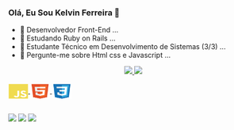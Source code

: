 ### Olá, Eu Sou Kelvin Ferreira 👋

- 🔭 Desenvolvedor Front-End ...
- 🌱 Estudando Ruby on Rails ...
- 🌱 Estudante Técnico em Desenvolvimento de Sistemas (3/3) ...
- 💬 Pergunte-me sobre Html css e Javascript ...

<div align="center">
  <a href="https://github.com/Kelvinfx">
  <img height="180em" src="https://github-readme-stats.vercel.app/api?username=Kelvinfx&show_icons=true&theme=cobalt&include_all_commits=true&count_private=true"/>
  <img height="180em" src="https://github-readme-stats.vercel.app/api/top-langs/?username=Kelvinfx&layout=compact&langs_count=7&theme=cobalt"/>
</div>
  
  <div style="display: inline_block"><br>
  <img align="center" alt="David-Js" height="30" width="40" src="https://raw.githubusercontent.com/devicons/devicon/master/icons/javascript/javascript-plain.svg">
  <img align="center" alt="David-HTML" height="30" width="40" src="https://raw.githubusercontent.com/devicons/devicon/master/icons/html5/html5-original.svg">
  <img align="center" alt="David-CSS" height="30" width="40" src="https://raw.githubusercontent.com/devicons/devicon/master/icons/css3/css3-original.svg">
 


  </div>
  
 ##
  
<div> 
  <a href="https://www.instagram.com/kelvinferreiraxx/" target="_blank"><img src="https://img.shields.io/badge/-Instagram-%23E4405F?style=for-the-badge&logo=instagram&logoColor=white" target="_blank"></a>
  <a href = "kelvinferreira472@gmail.com"><img src="https://img.shields.io/badge/-Gmail-%23333?style=for-the-badge&logo=gmail&logoColor=white" target="_blank"></a>
  <a href="https://www.linkedin.com/in/kelvin-ferreira-9a2ba2240/" target="_blank"><img src="https://img.shields.io/badge/-LinkedIn-%230077B5?style=for-the-badge&logo=linkedin&logoColor=white" target="_blank"></a> 
  
</div>
